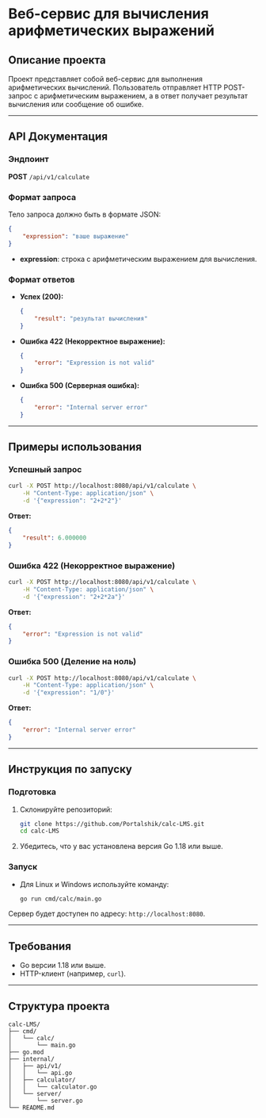 # Веб-сервис для вычисления арифметических выражений

## Описание проекта
Проект представляет собой веб-сервис для выполнения арифметических вычислений. Пользователь отправляет HTTP POST-запрос с арифметическим выражением, а в ответ получает результат вычисления или сообщение об ошибке.

---

## API Документация

### **Эндпоинт**
**POST** `/api/v1/calculate`

### Формат запроса
Тело запроса должно быть в формате JSON:
```json
{
    "expression": "ваше выражение"
}
```
- **expression**: строка с арифметическим выражением для вычисления.

### Формат ответов
- **Успех (200):**
    ```json
    {
        "result": "результат вычисления"
    }
    ```
- **Ошибка 422 (Некорректное выражение):**
    ```json
    {
        "error": "Expression is not valid"
    }
    ```
- **Ошибка 500 (Серверная ошибка):**
    ```json
    {
        "error": "Internal server error"
    }
    ```

---

## Примеры использования

### Успешный запрос
```bash
curl -X POST http://localhost:8080/api/v1/calculate \
    -H "Content-Type: application/json" \
    -d '{"expression": "2+2*2"}'
```
**Ответ:**
```json
{
    "result": 6.000000
}
```

### Ошибка 422 (Некорректное выражение)
```bash
curl -X POST http://localhost:8080/api/v1/calculate \
    -H "Content-Type: application/json" \
    -d '{"expression": "2+2*2a"}'
```
**Ответ:**
```json
{
    "error": "Expression is not valid"
}
```

### Ошибка 500 (Деление на ноль)
```bash
curl -X POST http://localhost:8080/api/v1/calculate \
    -H "Content-Type: application/json" \
    -d '{"expression": "1/0"}'
```
**Ответ:**
```json
{
    "error": "Internal server error"
}
```

---

## Инструкция по запуску

### Подготовка
1. Склонируйте репозиторий:
    ```bash
    git clone https://github.com/Portalshik/calc-LMS.git
    cd calc-LMS
    ```

2. Убедитесь, что у вас установлена версия Go 1.18 или выше.

### Запуск
- Для Linux и Windows используйте команду:
    ```bash
    go run cmd/calc/main.go
    ```

Сервер будет доступен по адресу: `http://localhost:8080`.

---

## Требования
- Go версии 1.18 или выше.
- HTTP-клиент (например, `curl`).

---

## Структура проекта
```
calc-LMS/
├── cmd/
│   └── calc/
│       └── main.go
├── go.mod
├── internal/
│   ├── api/v1/
│   │   └── api.go
│   ├── calculator/
│   │   └── calculator.go
│   └── server/
│       └── server.go
└── README.md
